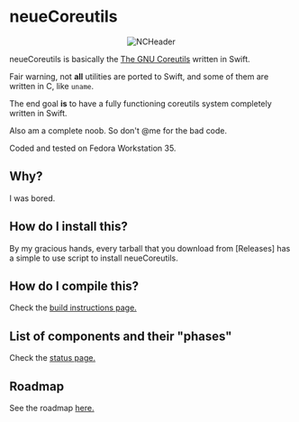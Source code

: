 neueCoreutils
===

<p align="center">
  <img src="https://github.com/xp-wdxp/neueCoreutils/blob/main/md/image/NCHeader.svg?raw=true" alt="NCHeader"/>
</p>


neueCoreutils is basically the [The GNU Coreutils](https://www.gnu.org/software/coreutils/) written in Swift.

Fair warning, not **all** utilities are ported to Swift, and some of them are written in C, like `uname`.

The end goal **is** to have a fully functioning coreutils system completely written in Swift.

Also am a complete noob. So don't @me for the bad code.

Coded and tested on Fedora Workstation 35.

## Why?

I was bored.

## How do I install this?

By my gracious hands, every tarball that you download from [Releases] has a simple to use script to install neueCoreutils.

## How do I compile this?

Check the [build instructions page.](md/text/BUILD_INSTRUCTIONS.md)

## List of components and their "phases"

Check the [status page.](md/text/STATUS.md)

## Roadmap

See the roadmap [here.](md/text/ROADMAP.md)